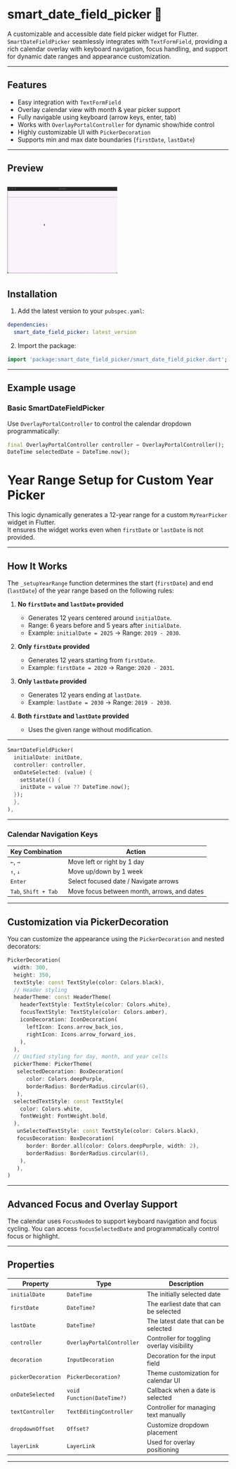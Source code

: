 # smart_date_field_picker 📅

A customizable and accessible date field picker widget for Flutter. `SmartDateFieldPicker` seamlessly
integrates with `TextFormField`, providing a rich calendar overlay with keyboard navigation,
focus handling, and support for dynamic date ranges and appearance customization.

---

## Features

- Easy integration with `TextFormField`
- Overlay calendar view with month & year picker support
- Fully navigable using keyboard (arrow keys, enter, tab)
- Works with `OverlayPortalController` for dynamic show/hide control
- Highly customizable UI with `PickerDecoration`
- Supports min and max date boundaries (`firstDate`, `lastDate`)

---

## Preview
[<img src="https://raw.githubusercontent.com/sumit-home2904/smart_date_field_picker/master/assets/demo_video.gif" width="250" alt=""/>](assets/demo_video.gif)
---

## Installation

1. Add the latest version to your `pubspec.yaml`:

```yaml
dependencies:
  smart_date_field_picker: latest_version
```

2. Import the package:

```dart
import 'package:smart_date_field_picker/smart_date_field_picker.dart';
```

---

## Example usage

### Basic SmartDateFieldPicker

Use `OverlayPortalController` to control the calendar dropdown programmatically:

```dart
final OverlayPortalController controller = OverlayPortalController();
DateTime selectedDate = DateTime.now();
```

# Year Range Setup for Custom Year Picker

This logic dynamically generates a 12-year range for a custom `MyYearPicker` widget in Flutter.  
It ensures the widget works even when `firstDate` or `lastDate` is not provided.

---

## How It Works

The `_setupYearRange` function determines the start (`firstDate`) and end (`lastDate`) of the year range based on the following rules:

1. **No `firstDate` and `lastDate` provided**
   - Generates 12 years centered around `initialDate`.
   - Range: 6 years before and 5 years after `initialDate`.
   - Example: `initialDate = 2025` → Range: `2019 - 2030`.

2. **Only `firstDate` provided**
   - Generates 12 years starting from `firstDate`.
   - Example: `firstDate = 2020` → Range: `2020 - 2031`.

3. **Only `lastDate` provided**
   - Generates 12 years ending at `lastDate`.
   - Example: `lastDate = 2030` → Range: `2019 - 2030`.

4. **Both `firstDate` and `lastDate` provided**
   - Uses the given range without modification.

---

```dart
SmartDateFieldPicker(
  initialDate: initDate,
  controller: controller,
  onDateSelected: (value) {
    setState(() {
    initDate = value ?? DateTime.now();
  });
  },
),
```

---

### Calendar Navigation Keys

| Key Combination        | Action                                        |
|------------------------|-----------------------------------------------|
| `←`, `→`               | Move left or right by 1 day                   |
| `↑`, `↓`               | Move up/down by 1 week                        |
| `Enter`                | Select focused date / Navigate arrows         |
| `Tab`, `Shift + Tab`   | Move focus between month, arrows, and dates   |

---

## Customization via PickerDecoration

You can customize the appearance using the `PickerDecoration` and nested decorators:

```dart
PickerDecoration(
  width: 300,
  height: 350,
  textStyle: const TextStyle(color: Colors.black),
  // Header styling
  headerTheme: const HeaderTheme(
    headerTextStyle: TextStyle(color: Colors.white),
    focusTextStyle: TextStyle(color: Colors.amber),
    iconDecoration: IconDecoration(
      leftIcon: Icons.arrow_back_ios,
      rightIcon: Icons.arrow_forward_ios,
    ),
  ),
  // Unified styling for day, month, and year cells
  pickerTheme: PickerTheme(
   selectedDecoration: BoxDecoration(
      color: Colors.deepPurple,
      borderRadius: BorderRadius.circular(6),
   ),
  selectedTextStyle: const TextStyle(
    color: Colors.white,
    fontWeight: FontWeight.bold,
  ),
   unSelectedTextStyle: const TextStyle(color: Colors.black),
   focusDecoration: BoxDecoration(
      border: Border.all(color: Colors.deepPurple, width: 2),
      borderRadius: BorderRadius.circular(6),
    ),
   ),
)

```

---

## Advanced Focus and Overlay Support

The calendar uses `FocusNode`s to support keyboard navigation and focus cycling. You can access `focusSelectedDate` and programmatically control focus or highlight.

---

## Properties

| Property              | Type                          | Description                                                  |
|-----------------------|-------------------------------|--------------------------------------------------------------|
| `initialDate`         | `DateTime`                    | The initially selected date                                  |
| `firstDate`           | `DateTime?`                   | The earliest date that can be selected                       |
| `lastDate`            | `DateTime?`                   | The latest date that can be selected                         |
| `controller`          | `OverlayPortalController`     | Controller for toggling overlay visibility                   |
| `decoration`          | `InputDecoration`             | Decoration for the input field                               |
| `pickerDecoration`    | `PickerDecoration?`           | Theme customization for calendar UI                          |
| `onDateSelected`      | `void Function(DateTime?)`    | Callback when a date is selected                             |
| `textController`      | `TextEditingController`       | Controller for managing text manually                        |
| `dropdownOffset`      | `Offset?`                     | Customize dropdown placement                                 |
| `layerLink`           | `LayerLink`                   | Used for overlay positioning                                 |

---
